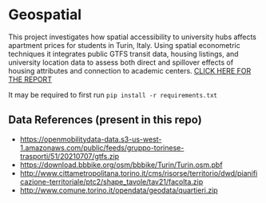 # Geospatial
This project investigates how spatial accessibility to university hubs affects apartment prices for students in Turin, Italy. Using spatial econometric techniques it integrates public GTFS transit data, housing listings, and university location data to assess both direct and spillover effects of housing attributes and connection to academic centers. [CLICK HERE FOR THE REPORT](./Geospatial.pdf)

It may be required to first run `pip install -r requirements.txt`

## Data References (present in this repo)
- https://openmobilitydata-data.s3-us-west-1.amazonaws.com/public/feeds/gruppo-torinese-trasporti/51/20210707/gtfs.zip
- https://download.bbbike.org/osm/bbbike/Turin/Turin.osm.pbf
- http://www.cittametropolitana.torino.it/cms/risorse/territorio/dwd/pianificazione-territoriale/ptc2/shape_tavole/tav21/facolta.zip
- http://www.comune.torino.it/opendata/geodata/quartieri.zip
